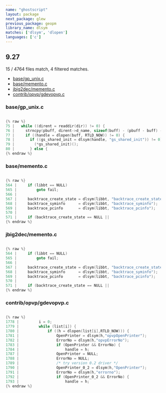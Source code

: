 ```yaml
---
name: "ghostscript"
layout: package
next_package: glew
previous_package: geopm
library_name: dlsym
matches: ['dlsym', 'dlopen']
languages: ['c']
---
```

## 9.27
15 / 4764 files match, 4 filtered matches.

 - [base/gp_unix.c](#basegp_unixc)
 - [base/memento.c](#basemementoc)
 - [jbig2dec/memento.c](#jbig2decmementoc)
 - [contrib/opvp/gdevopvp.c](#contribopvpgdevopvpc)

### base/gp_unix.c

```c

{% raw %}
75 |   while ((dirent = readdir(dir)) != 0) {
76 |     strncpy(pbuff, dirent->d_name, sizeof(buff) - (pbuff - buff) - 1);
77 |     if ((handle = dlopen(buff, RTLD_NOW)) != 0) {
78 |       if ((gs_shared_init = dlsym(handle, "gs_shared_init")) != 0) {
79 |         (*gs_shared_init)();
80 |       } else {
{% endraw %}

```
### base/memento.c

```c

{% raw %}
564 |     if (libbt == NULL)
565 |         goto fail;
566 | 
567 |     backtrace_create_state = dlsym(libbt, "backtrace_create_state");
568 |     backtrace_syminfo      = dlsym(libbt, "backtrace_syminfo");
569 |     backtrace_pcinfo       = dlsym(libbt, "backtrace_pcinfo");
570 | 
571 |     if (backtrace_create_state == NULL ||
{% endraw %}

```
### jbig2dec/memento.c

```c

{% raw %}
564 |     if (libbt == NULL)
565 |         goto fail;
566 | 
567 |     backtrace_create_state = dlsym(libbt, "backtrace_create_state");
568 |     backtrace_syminfo      = dlsym(libbt, "backtrace_syminfo");
569 |     backtrace_pcinfo       = dlsym(libbt, "backtrace_pcinfo");
570 | 
571 |     if (backtrace_create_state == NULL ||
{% endraw %}

```
### contrib/opvp/gdevopvp.c

```c

{% raw %}
1778 |         i = 0;
1779 |         while (list[i]) {
1780 |             if ((h = dlopen(list[i],RTLD_NOW))) {
1781 |                 OpenPrinter = dlsym(h,"opvpOpenPrinter");
1782 |                 ErrorNo = dlsym(h,"opvpErrorNo");
1783 |                 if (OpenPrinter && ErrorNo) {
1784 |                     handle = h;
1787 |                 OpenPrinter = NULL;
1788 |                 ErrorNo = NULL;
1789 |                 /* try version 0.2 driver */
1790 |                 OpenPrinter_0_2 = dlsym(h,"OpenPrinter");
1791 |                 ErrorNo = dlsym(h,"errorno");
1792 |                 if (OpenPrinter_0_2 && ErrorNo) {
1793 |                     handle = h;
{% endraw %}

```